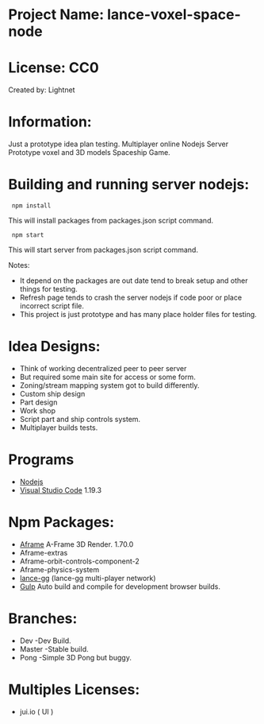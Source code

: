 
# Project Name: lance-voxel-space-node

# License: CC0

Created by: Lightnet

# Information: 
  Just a prototype idea plan testing. Multiplayer online Nodejs Server Prototype voxel and 3D models Spaceship Game.

# Building and running server nodejs:

```
 npm install

```
This will install packages from packages.json script command.

```
 npm start

```
This will start server from packages.json script command.

Notes:
 * It depend on the packages are out date tend to break setup and other things for testing.
 * Refresh page tends to crash the server nodejs if code poor or place incorrect script file.
 * This project is just prototype and has many place holder files for testing.

# Idea Designs:
 * Think of working decentralized peer to peer server
 * But required some main site for access or some form.
 * Zoning/stream mapping system got to build differently.
 * Custom ship design
 * Part design
 * Work shop
 * Script part and ship controls system.
 * Multiplayer builds tests.

# Programs
 * [Nodejs](https://nodejs.org) 
 * [Visual Studio Code](https://code.visualstudio.com/) 1.19.3

# Npm Packages:
 * [Aframe](https://aframe.io/) A-Frame 3D Render. 1.70.0
 * Aframe-extras
 * Aframe-orbit-controls-component-2
 * Aframe-physics-system
 * [lance-gg](https://github.com/lance-gg/lance)  (lance-gg multi-player network)
 * [Gulp](https://gulpjs.com/) Auto build and compile for development browser builds.

# Branches:
 * Dev -Dev Build.
 * Master -Stable build.
 * Pong -Simple 3D Pong but buggy.

# Multiples Licenses:
 * jui.io ( UI  )